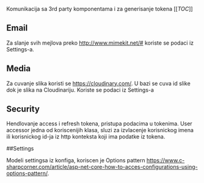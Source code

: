 Komunikacija sa 3rd party komponentama i za generisanje tokena
[[_TOC_]]

## Email

Za slanje svih mejlova preko http://www.mimekit.net/# koriste se podaci iz Settings-a.

## Media

Za cuvanje slika koristi se https://cloudinary.com/. U bazi se cuva id slike dok je slika na Cloudinariju. Koriste se podaci iz Settings-a

## Security

Hendlovanje access i refresh tokena, pristupa podacima u tokenima. User accessor jedna od koriscenijih klasa, sluzi za izvlacenje korisnickog imena ili korisnickog id-ja iz http konteksta koji ima podatke iz tokena.

##Settings

Modeli settingsa iz konfiga, koriscen je Options pattern https://www.c-sharpcorner.com/article/asp-net-core-how-to-acces-configurations-using-options-pattern/.